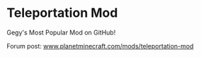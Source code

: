 Teleportation Mod
=================
Gegy's Most Popular Mod on GitHub!

Forum post: www.planetminecraft.com/mods/teleportation-mod
